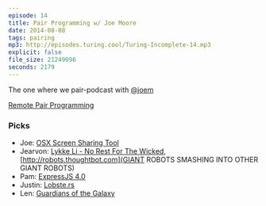 ```yaml
---
episode: 14
title: Pair Programming w/ Joe Moore
date: 2014-08-08
tags: pairing
mp3: http://episodes.turing.cool/Turing-Incomplete-14.mp3
explicit: false
file_size: 21249096
seconds: 2179
---
```


The one where we pair-podcast with [@joem](http://twitter.com/joem)

[Remote Pair Programming](http://remotepairprogramming.com)

### Picks

* Joe: [OSX Screen Sharing Tool](http://remotepairprogramming.com/post/77905116436/screen-sharing-app-its-built-in-to-your-mac-use-it)
* Jearvon:  [Lykke Li - No Rest For The Wicked](https://www.youtube.com/watch?v=Hh-0y8Qe0Sw), [http://robots.thoughtbot.com](GIANT ROBOTS SMASHING INTO OTHER GIANT ROBOTS)
* Pam: [ExpressJS 4.0](http://scotch.io/bar-talk/expressjs-4-0-new-features-and-upgrading-from-3-0)
* Justin: [Lobste.rs](https://lobste.rs/)
* Len: [Guardians of the Galaxy](https://www.youtube.com/watch?v=B16Bo47KS2g)
